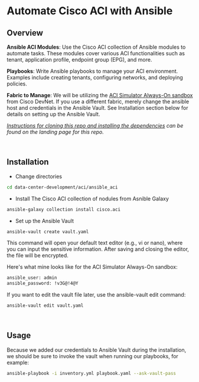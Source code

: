 # Automate Cisco ACI with Ansible

## Overview

**Ansible ACI Modules**: Use the Cisco ACI collection of Ansible modules to automate tasks. These modules cover various ACI functionalities such as tenant, application profile, endpoint group (EPG), and more.

**Playbooks**: Write Ansible playbooks to manage your ACI environment. Examples include creating tenants, configuring networks, and deploying policies.

**Fabric to Manage**: We will be utilizing the [ACI Simulator Always-On sandbox](https://devnetsandbox.cisco.com/DevNet/catalog/Open-NX-OS-Programmability_open-nx-os) from Cisco DevNet. If you use a different fabric, merely change the ansible host and credentials in the Ansible Vault. See Installation section below for details on setting up the Ansible Vault.


*[Instructions for cloning this repo and installing the dependencies](https://github.com/xanderstevenson/data-center-development/blob/main/README.md) can be found on the landing page for this repo.*

<br>

## Installation


- Change directories

```bash
cd data-center-development/aci/ansible_aci
```


- Install The Cisco ACI collection of nodules from Asnible Galaxy

```bash
ansible-galaxy collection install cisco.aci
```


- Set up the Ansible Vault

```bash
ansible-vault create vault.yaml
```

This command will open your default text editor (e.g., vi or nano), where you can input the sensitive information. After saving and closing the editor, the file will be encrypted.

Here's what mine looks like for the ACI Simulator Always-On sandbox:

```bash
ansible_user: admin
ansible_password: !v3G@!4@Y

```

If you want to edit the vault file later, use the ansible-vault edit command:

```bash
ansible-vault edit vault.yaml
```


<br>

## Usage

Because we added our credentials to Ansible Vault during the installation, we should be sure to invoke the vault when running our playbooks, for example:

```bash
ansible-playbook -i inventory.yml playbook.yaml --ask-vault-pass
```


